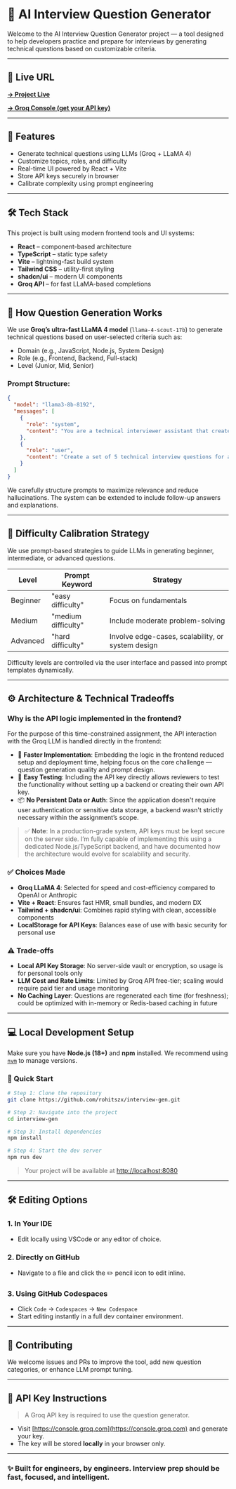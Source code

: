 
# 🧠 AI Interview Question Generator

Welcome to the AI Interview Question Generator project — a tool designed to help developers practice and prepare for interviews by generating technical questions based on customizable criteria.

---

## 🔗 Live URL

**[→ Project Live ](https://interview-gen.onrender.com/)**  

**[→ Groq Console (get your API key)](https://console.groq.com)**

---

## 🚀 Features

- Generate technical questions using LLMs (Groq + LLaMA 4)
- Customize topics, roles, and difficulty
- Real-time UI powered by React + Vite
- Store API keys securely in browser
- Calibrate complexity using prompt engineering

---

## 🛠️ Tech Stack

This project is built using modern frontend tools and UI systems:

- **React** – component-based architecture
- **TypeScript** – static type safety
- **Vite** – lightning-fast build system
- **Tailwind CSS** – utility-first styling
- **shadcn/ui** – modern UI components
- **Groq API** – for fast LLaMA-based completions

---

## 🧠 How Question Generation Works

We use **Groq’s ultra-fast LLaMA 4 model** (`llama-4-scout-17b`) to generate technical questions based on user-selected criteria such as:

- Domain (e.g., JavaScript, Node.js, System Design)
- Role (e.g., Frontend, Backend, Full-stack)
- Level (Junior, Mid, Senior)

### Prompt Structure:
```json
{
  "model": "llama3-8b-8192",
  "messages": [
    {
      "role": "system",
      "content": "You are a technical interviewer assistant that creates questions for technical interviews. Format your response as JSON without any explanation. Follow the structure exactly."
    },
    {
      "role": "user",
      "content": "Create a set of 5 technical interview questions for a ${experienceLevel} ${sanitizedRole} with skills in ${sanitizedSkills}.\n\nFor each question:\n1. The question should test the knowledge appropriate for the ${experienceLevel} level\n2. Include 3-5 specific evaluation criteria for each question\n3. Categorize the question based on the skill it primarily tests\n\nFormat the response as a JSON object:\n{\n  \"questions\": [\n    {\n      \"id\": \"1\",\n      \"question\": \"Your question here\",\n      \"difficulty\": \"${experienceLevel}\",\n      \"evaluationCriteria\": [\"Criterion 1\", \"Criterion 2\", \"Criterion 3\"],\n      \"category\": \"Specific skill being tested\"\n    }\n  ]\n}"
    }
  ]
}

```

We carefully structure prompts to maximize relevance and reduce hallucinations. The system can be extended to include follow-up answers and explanations.

---

## 🎯 Difficulty Calibration Strategy

We use prompt-based strategies to guide LLMs in generating beginner, intermediate, or advanced questions.

| Level    | Prompt Keyword      | Strategy                                          |
| -------- | ------------------- | ------------------------------------------------- |
| Beginner | "easy difficulty"   | Focus on fundamentals                             |
| Medium   | "medium difficulty" | Include moderate problem-solving                  |
| Advanced | "hard difficulty"   | Involve edge-cases, scalability, or system design |

Difficulty levels are controlled via the user interface and passed into prompt templates dynamically.

---


## ⚙️ Architecture & Technical Tradeoffs

### Why is the API logic implemented in the frontend?

For the purpose of this time-constrained assignment, the API interaction with the Groq LLM is handled directly in the frontend:

* 🚀 **Faster Implementation**: Embedding the logic in the frontend reduced setup and deployment time, helping focus on the core challenge — question generation quality and prompt design.
* 🧪 **Easy Testing**: Including the API key directly allows reviewers to test the functionality without setting up a backend or creating their own API key.
* 📦 **No Persistent Data or Auth**: Since the application doesn't require user authentication or sensitive data storage, a backend wasn't strictly necessary within the assignment’s scope.

> ✅ **Note**: In a production-grade system, API keys must be kept secure on the server side. I’m fully capable of implementing this using a dedicated Node.js/TypeScript backend, and have documented how the architecture would evolve for scalability and security.


### ✅ Choices Made

* **Groq LLaMA 4**: Selected for speed and cost-efficiency compared to OpenAI or Anthropic
* **Vite + React**: Ensures fast HMR, small bundles, and modern DX
* **Tailwind + shadcn/ui**: Combines rapid styling with clean, accessible components
* **LocalStorage for API Keys**: Balances ease of use with basic security for personal use

### ⚠️ Trade-offs

* **Local API Key Storage**: No server-side vault or encryption, so usage is for personal tools only
* **LLM Cost and Rate Limits**: Limited by Groq API free-tier; scaling would require paid tier and usage monitoring
* **No Caching Layer**: Questions are regenerated each time (for freshness); could be optimized with in-memory or Redis-based caching in future

---

## 💻 Local Development Setup

Make sure you have **Node.js (18+)** and **npm** installed. We recommend using [`nvm`](https://github.com/nvm-sh/nvm#installing-and-updating) to manage versions.

### 🧪 Quick Start

```bash
# Step 1: Clone the repository
git clone https://github.com/rohitszx/interview-gen.git

# Step 2: Navigate into the project
cd interview-gen

# Step 3: Install dependencies
npm install

# Step 4: Start the dev server
npm run dev
```

> Your project will be available at [http://localhost:8080](http://localhost:8080)

---

## 🛠️ Editing Options

### 1. **In Your IDE**

* Edit locally using VSCode or any editor of choice.

### 2. **Directly on GitHub**

* Navigate to a file and click the ✏️ pencil icon to edit inline.

### 3. **Using GitHub Codespaces**

* Click `Code` → `Codespaces` → `New Codespace`
* Start editing instantly in a full dev container environment.

---

## 🧩 Contributing

We welcome issues and PRs to improve the tool, add new question categories, or enhance LLM prompt tuning.

---

## 🔐 API Key Instructions

> A Groq API key is required to use the question generator.

* Visit [https://console.groq.com](https://console.groq.com) and generate your key.
* The key will be stored **locally** in your browser only.

---


### ✨ Built for engineers, by engineers. Interview prep should be fast, focused, and intelligent.



